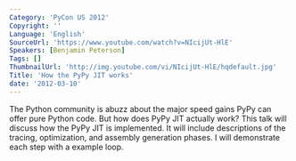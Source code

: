 ```yaml
---
Category: 'PyCon US 2012'
Copyright: ''
Language: 'English'
SourceUrl: 'https://www.youtube.com/watch?v=NIcijUt-HlE'
Speakers: [Benjamin Peterson]
Tags: []
ThumbnailUrl: 'http://img.youtube.com/vi/NIcijUt-HlE/hqdefault.jpg'
Title: 'How the PyPy JIT works'
date: '2012-03-10'
---
```

The Python community is abuzz about the major speed gains PyPy can offer pure
Python code. But how does PyPy JIT actually work? This talk will discuss how
the PyPy JIT is implemented. It will include descriptions of the tracing,
optimization, and assembly generation phases. I will demonstrate each step
with a example loop.

